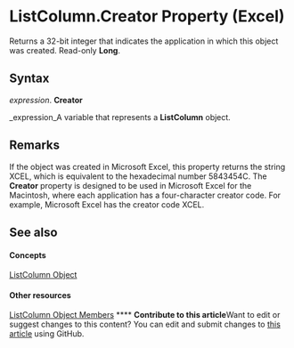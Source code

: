 
# ListColumn.Creator Property (Excel)

Returns a 32-bit integer that indicates the application in which this object was created. Read-only  **Long**.


## Syntax

 _expression_. **Creator**

 _expression_A variable that represents a  **ListColumn** object.


## Remarks

If the object was created in Microsoft Excel, this property returns the string XCEL, which is equivalent to the hexadecimal number 5843454C. The  **Creator** property is designed to be used in Microsoft Excel for the Macintosh, where each application has a four-character creator code. For example, Microsoft Excel has the creator code XCEL.


## See also


#### Concepts


 [ListColumn Object](c2060e4a-2340-c606-f272-1e4dad6964d0.md)
#### Other resources


 [ListColumn Object Members](fc0854b0-0c1b-639c-f060-c6cd68279496.md)
****   **Contribute to this article**Want to edit or suggest changes to this content? You can edit and submit changes to  [this article](https://github.com/jhershey00/VBA_Excel_Test/OpenXMLCon/articles/9dad6409-cd84-e7ef-71e0-d003ca61cdda.md) using GitHub.

